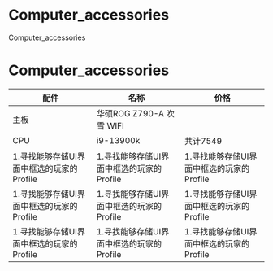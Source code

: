 # Computer_accessories
Computer_accessories
# Computer_accessories
配件|名称|价格
------|------|------
主板|华硕ROG Z790-A 吹雪 WIFI| 
CPU|i9-13900k	|共计7549
1.寻找能够存储UI界面中框选的玩家的Profile|1.寻找能够存储UI界面中框选的玩家的Profile|1.寻找能够存储UI界面中框选的玩家的Profile
1.寻找能够存储UI界面中框选的玩家的Profile|1.寻找能够存储UI界面中框选的玩家的Profile|1.寻找能够存储UI界面中框选的玩家的Profile
1.寻找能够存储UI界面中框选的玩家的Profile|1.寻找能够存储UI界面中框选的玩家的Profile|1.寻找能够存储UI界面中框选的玩家的Profile
